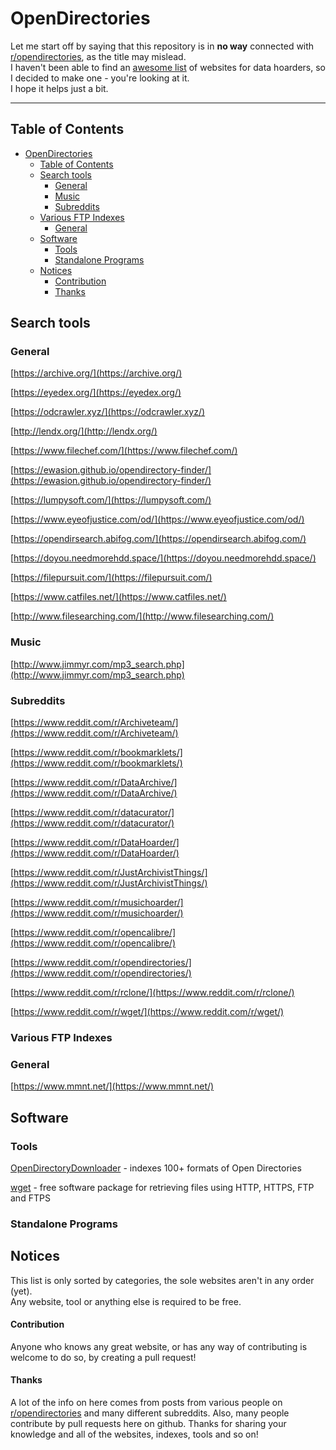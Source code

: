 # OpenDirectories

Let me start off by saying that this repository is in **no way** connected with [r/opendirectories](https://www.reddit.com/r/opendirectories), as the title may mislead.  
I haven't been able to find an [awesome list](https://github.com/sindresorhus/awesome) of websites for data hoarders, so I decided to make one - you're looking at it.  
I hope it helps just a bit.

---

## Table of Contents

*   [OpenDirectories](#opendirectories)
    *   [Table of Contents](#table-of-contents)
    *   [Search tools](#search-tools)
        *   [General](#general)
        *   [Music](#music)
        *   [Subreddits](#subreddits)
    *   [Various FTP Indexes](#various-ftp-indexes)
        *   [General](#general-1)
    *   [Software](#software)
        *   [Tools](#tools)
        *   [Standalone Programs](#standalone-programs)
    *   [Notices](#notices)
        *   [Contribution](#contribution)
        *   [Thanks](#thanks)

## Search tools

### General

[https://archive.org/](https://archive.org/)

[https://eyedex.org/](https://eyedex.org/)

[https://odcrawler.xyz/](https://odcrawler.xyz/)

[http://lendx.org/](http://lendx.org/)

[https://www.filechef.com/](https://www.filechef.com/)

[https://ewasion.github.io/opendirectory-finder/](https://ewasion.github.io/opendirectory-finder/)

[https://lumpysoft.com/](https://lumpysoft.com/)

[https://www.eyeofjustice.com/od/](https://www.eyeofjustice.com/od/)

[https://opendirsearch.abifog.com/](https://opendirsearch.abifog.com/)

[https://doyou.needmorehdd.space/](https://doyou.needmorehdd.space/)

[https://filepursuit.com/](https://filepursuit.com/)

[https://www.catfiles.net/](https://www.catfiles.net/)

[http://www.filesearching.com/](http://www.filesearching.com/)

### Music

[http://www.jimmyr.com/mp3_search.php](http://www.jimmyr.com/mp3_search.php)

### Subreddits

[https://www.reddit.com/r/Archiveteam/](https://www.reddit.com/r/Archiveteam/)

[https://www.reddit.com/r/bookmarklets/](https://www.reddit.com/r/bookmarklets/)

[https://www.reddit.com/r/DataArchive/](https://www.reddit.com/r/DataArchive/)

[https://www.reddit.com/r/datacurator/](https://www.reddit.com/r/datacurator/)

[https://www.reddit.com/r/DataHoarder/](https://www.reddit.com/r/DataHoarder/)

[https://www.reddit.com/r/JustArchivistThings/](https://www.reddit.com/r/JustArchivistThings/)

[https://www.reddit.com/r/musichoarder/](https://www.reddit.com/r/musichoarder/)

[https://www.reddit.com/r/opencalibre/](https://www.reddit.com/r/opencalibre/)

[https://www.reddit.com/r/opendirectories/](https://www.reddit.com/r/opendirectories/)

[https://www.reddit.com/r/rclone/](https://www.reddit.com/r/rclone/)

[https://www.reddit.com/r/wget/](https://www.reddit.com/r/wget/)

### Various FTP Indexes

### General

[https://www.mmnt.net/](https://www.mmnt.net/)

## Software

### Tools

[OpenDirectoryDownloader](https://github.com/KoalaBear84/OpenDirectoryDownloader/) - indexes 100+ formats of Open Directories

[wget](https://www.gnu.org/software/wget/) - free software package for retrieving files using HTTP, HTTPS, FTP and FTPS

### Standalone Programs

## Notices

This list is only sorted by categories, the sole websites aren't in any order (yet).  
Any website, tool or anything else is required to be free.

#### Contribution

Anyone who knows any great website, or has any way of contributing is welcome to do so, by creating a pull request!

#### Thanks

A lot of the info on here comes from posts from various people on [r/opendirectories](https://www.reddit.com/r/opendirectories) and many different subreddits. Also, many people contribute by pull requests here on github. Thanks for sharing your knowledge and all of the websites, indexes, tools and so on!
